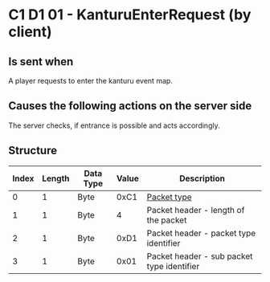 # C1 D1 01 - KanturuEnterRequest (by client)

## Is sent when

A player requests to enter the kanturu event map.

## Causes the following actions on the server side

The server checks, if entrance is possible and acts accordingly.

## Structure

| Index | Length | Data Type | Value | Description |
|-------|--------|-----------|-------|-------------|
| 0 | 1 |   Byte   | 0xC1  | [Packet type](PacketTypes.md) |
| 1 | 1 |    Byte   |   4   | Packet header - length of the packet |
| 2 | 1 |    Byte   | 0xD1  | Packet header - packet type identifier |
| 3 | 1 |    Byte   | 0x01  | Packet header - sub packet type identifier |